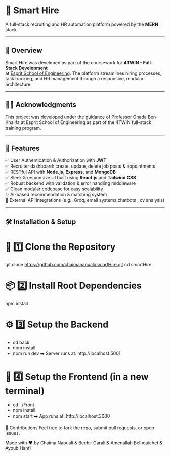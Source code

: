 # 🚀 Smart Hire  
A full-stack recruiting and HR automation platform powered by the **MERN** stack.

---

## 📌 Overview  
Smart Hire was developed as part of the coursework for **4TWIN - Full-Stack Development**  
at [Esprit School of Engineering](https://esprit.tn/). The platform streamlines hiring processes,  
task tracking, and HR management through a responsive, modular architecture.

---


## 👩‍🏫 Acknowledgments
This project was developed under the guidance of Professor Ghada Ben Khalifa
at Esprit School of Engineering as part of the 4TWIN full-stack training program.

---

## 🌟 Features  

✅ User Authentication & Authorization with **JWT**  
✅ Recruiter dashboard: create, update, delete job posts & appointments  
✅ RESTful API with **Node.js**, **Express**, and **MongoDB**  
✅ Sleek & responsive UI built using **React.js** and **Tailwind CSS**  
✅ Robust backend with validation & error handling middleware  
✅ Clean modular codebase for easy scalability  
✨ AI-based recommendation & matching system  
🔌 External API Integrations (e.g., Groq, email systems,chatbots , cv analysis)

---

## 🛠️ Installation & Setup

# 🔁 1️⃣ Clone the Repository
git clone https://github.com/chaimanaouali/smartHire.git
cd smartHire

# 📦 2️⃣ Install Root Dependencies
npm install

# ⚙️ 3️⃣ Setup the Backend
- cd back
- npm install
- npm run dev
➡️ Server runs at: http://localhost:5001

# 🎨 4️⃣ Setup the Frontend (in a new terminal)
- cd ../Front
- npm install
- npm start
➡️ App runs at: http://localhost:3000


🤝 Contributions
Feel free to fork the repo, submit pull requests, or open issues.

Made with ❤️ by Chaima Naouali & Bechir Garali & Amenallah Belhouichet & Ayoub Hanfi



